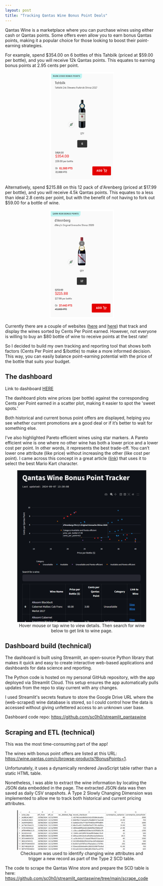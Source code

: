 ```yaml
---
layout: post
title: "Tracking Qantas Wine Bonus Point Deals"
---
```




Qantas Wine is a marketplace where you can purchase wines using either cash or Qantas points. Some offers even allow you to earn bonus Qantas points, making it a popular choice for those looking to boost their point-earning strategies.

For example, spend $354.00 on 6 bottles of this Tahbilk (priced at $59.00 per bottle), and you will receive 12k Qantas points. This equates to earning bonus points at 2.95 cents per point.

<figure style="text-align: center;">
  <img src="/assets/qantas-wine/eg1.png" alt="" loading="lazy" style="width: 50%; margin: 0 auto;">
</figure>

Alternatively, spend $215.88 on this 12 pack of d'Arenberg (priced at $17.99 per bottle), and you will receive 4.5k Qantas points. This equates to a less than ideal 2.8 cents per point, but with the benefit of not having to fork out $59.00 for a bottle of wine.

<figure style="text-align: center;">
  <img src="/assets/qantas-wine/eg2.png" alt="" loading="lazy" style="width: 50%; margin: 0 auto;">
</figure>

Currently there are a couple of websites (<a href="https://flightformula.com/tools/qfwine">here</a> and <a href="https://wines.reflyable.com.au/">here</a>) that track and display the wines sorted by Cents Per Point earned. However, not everyone is willing to buy an $80 bottle of wine to receive points at the best rate!

So I decided to build my own tracking and reporting tool that shows both factors (Cents Per Point and $/bottle) to make a more informed decision. This way, you can easily balance point-earning potential with the price of the bottle that suits your budget.

## The dashboard
Link to dashboard <a href="https://appappntaswine-b8zvhwxo7znduhwskkcmrh.streamlit.app">HERE</a>

The dashboard plots wine prices (per bottle) against the corresponding Cents per Point earned in a scatter plot, making it easier to spot the 'sweet spots.'

Both historical and current bonus point offers are displayed, helping you see whether current promotions are a good deal or if it’s better to wait for something else.

I’ve also highlighted Pareto efficient wines using star markers. A Pareto efficient wine is one where no other wine has both a lower price and a lower cost per point. In other words, it represents the best trade-off. You can’t lower one attribute (like price) without increasing the other (like cost per point). I came across this concept in a great article (<a href="https://www.mayerowitz.io/blog/mario-meets-pareto">link</a>) that uses it to select the best Mario Kart character.

<figure style="text-align: center;">
  <img src="/assets/qantas-wine/dash1.png" alt="" loading="lazy" style="width: 100%; margin: 0 auto;">
  <figcaption>Hover mouse or tap wine to view details. Then search for wine below to get link to wine page.</figcaption>
</figure>

## Dashboard build (technical)

The dashboard is built using Streamlit, an open-source Python library that makes it quick and easy to create interactive web-based applications and dashboards for data science and reporting.

The Python code is hosted on my personal GitHub repository, with the app deployed via Streamlit Cloud. This setup ensures the app automatically pulls updates from the repo to stay current with any changes.

I used Streamlit's secrets feature to store the Google Drive URL where the (web-scraped) wine database is stored, so I could control how the data is accessed without giving unfettered access to an unknown user base.

Dashboard code repo: https://github.com/sc0h0/streamlit_qantaswine

## Scraping and ETL (technical)

This was the most time-consuming part of the app!

The wines with bonus point offers are listed at this URL: 
https://wine.qantas.com/c/browse-products?BonusPoints=1. 

Unfortunately, it uses a dynamically rendered JavaScript table rather than a static HTML table.

Nonetheless, I was able to extract the wine information by locating the JSON data embedded in the page. The extracted JSON data was then saved as daily CSV snapshots. A Type 2 Slowly Changing Dimension was implemented to allow me to track both historical and current pricing attributes.

<figure style="text-align: center;">
  <img src="/assets/qantas-wine/checksum.png" alt="" loading="lazy" style="width: 100%; margin: 0 auto;">
  <figcaption>Checksum was used to identify changing wine attributes and trigger a new record as part of the Type 2 SCD table.</figcaption>
</figure>

The code to scrape the Qantas Wine store and prepare the SCD table is here: https://github.com/sc0h0/streamlit_qantaswine/tree/main/scrape_code









